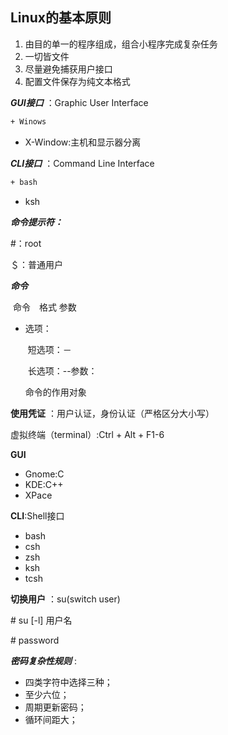 ## Linux的基本原则

1. 由目的单一的程序组成，组合小程序完成复杂任务
2. 一切皆文件
3. 尽量避免捕获用户接口
4. 配置文件保存为纯文本格式

***GUI接口*** ：Graphic User Interface

```bash
+ Winows
```
+ X-Window:主机和显示器分离

***CLI接口*** ：Command Line Interface

```bash
+ bash
```
+ ksh

***命令提示符：***

#：root

＄：普通用户

***命令***

​	命令　格式 参数

  + 选项：

    ​		 短选项：－

    ​		长选项：--参数：

    命令的作用对象

**使用凭证** ：用户认证，身份认证（严格区分大小写）

虚拟终端（terminal）:Ctrl + Alt + F1-6

**GUI**

 + Gnome:C
 + KDE:C++
 + XPace

**CLI**:Shell接口

 + bash
 + csh
 + zsh
 + ksh
 + tcsh

**切换用户** ：su(switch user)

\# su [-l] 用户名

\# password

***密码复杂性规则*** :

 + 四类字符中选择三种；
+ 至少六位；
+ 周期更新密码； 
+ 循环间距大； 